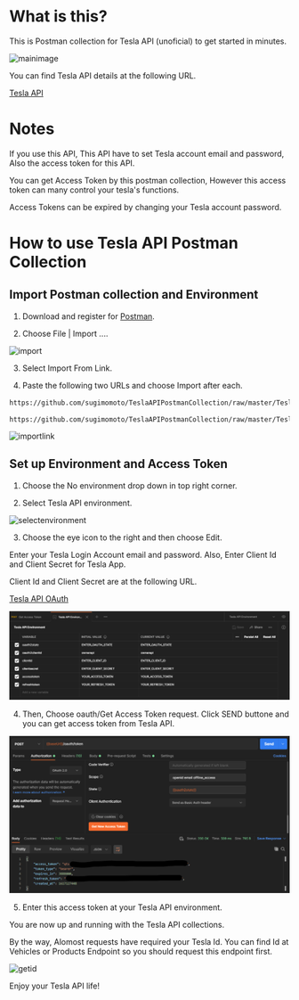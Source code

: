 # What is this?

This is Postman collection for Tesla API (unoficial) to get started in minutes.

![mainimage](https://github.com/sugimomoto/TeslaAPIPostmanCollection/blob/master/Images/mainimage.png)

You can find Tesla API details at the following URL.

[Tesla API](https://www.teslaapi.io/)

# Notes

If you use this API, This API have to set Tesla account email and password, Also the access token for this API. 

You can get Access Token by this postman collection, However this access token can many control your tesla's functions.

Access Tokens can be expired by changing your Tesla account password.

# How to use Tesla API Postman Collection

## Import Postman collection and Environment

1. Download and register for [Postman](https://www.postman.com/).

2. Choose File | Import ....

![import](https://github.com/sugimomoto/TeslaAPIPostmanCollection/blob/master/Images/import.png)

3. Select Import From Link.

4. Paste the following two URLs and choose Import after each.

```url
https://github.com/sugimomoto/TeslaAPIPostmanCollection/raw/master/Tesla%20API%20Environment.postman_environment.json
```

```url
https://github.com/sugimomoto/TeslaAPIPostmanCollection/raw/master/Tesla%20API%20Environment.postman_environment.json
```

![importlink](https://github.com/sugimomoto/TeslaAPIPostmanCollection/blob/master/Images/importurl.png)

## Set up Environment and Access Token

1. Choose the No environment drop down in top right corner.

2. Select Tesla API environment.

![selectenvironment](https://github.com/sugimomoto/TeslaAPIPostmanCollection/blob/master/Images/selectenvironment.png)

3. Choose the eye icon to the right and then choose Edit.

Enter your Tesla Login Account email and password. Also, Enter Client Id and Client Secret for Tesla App.

Client Id and Client Secret are at the following URL.

[Tesla API OAuth](https://www.teslaapi.io/authentication/oauth)

![enteraccount](https://github.com/sugimomoto/TeslaAPIPostmanCollection/blob/master/Images/enteraccount.png)

4. Then, Choose oauth/Get Access Token request. Click SEND buttone and you can get access token from Tesla API.

![oauth](https://github.com/sugimomoto/TeslaAPIPostmanCollection/blob/master/Images/oauth.png)

5. Enter this access token at your Tesla API environment.

You are now up and running with the Tesla API collections.

By the way, Alomost requests have required your Tesla Id. You can find Id at Vehicles or Products Endpoint so you should request this endpoint first.

![getid](https://github.com/sugimomoto/TeslaAPIPostmanCollection/blob/master/Images/getid.png)

Enjoy your Tesla API life!
